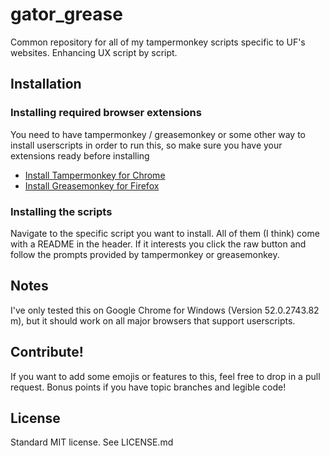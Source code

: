 # gator_grease
Common repository for all of my tampermonkey scripts specific to UF's websites. Enhancing UX script by script.

## Installation
### Installing required browser extensions
You need to have tampermonkey / greasemonkey or some other way to install userscripts in order to run this, so make sure you have your extensions ready before installing

* [Install Tampermonkey for Chrome](https://chrome.google.com/webstore/detail/tampermonkey/dhdgffkkebhmkfjojejmpbldmpobfkfo?hl=en)
* [Install Greasemonkey for Firefox](https://addons.mozilla.org/en-US/firefox/addon/greasemonkey/)
 
### Installing the scripts
Navigate to the specific script you want to install. All of them (I think) come with a README in the header. If it interests you click the raw button and follow the prompts provided by tampermonkey or greasemonkey.

## Notes
I've only tested this on Google Chrome for Windows (Version 52.0.2743.82 m), but it should work on all major browsers that support userscripts.

## Contribute!
If you want to add some emojis or features to this, feel free to drop in a pull request. Bonus points if you have topic branches and legible code!

## License
Standard MIT license. See LICENSE.md
